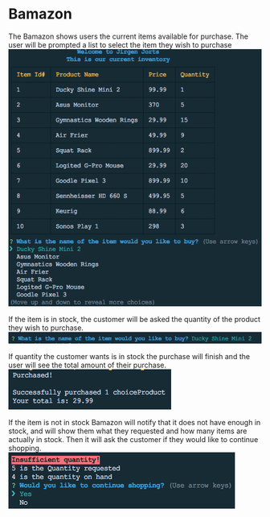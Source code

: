 # Bamazon

The Bamazon shows users the current items available for purchase. The user will be prompted a list to select the item they wish to purchase
<img src="/images/ScreenShot1.png">

If the item is in stock, the customer will be asked the quantity of the product they wish to purchase.
<img src="/images/ScreenShot2.png">

If quantity the customer wants is in stock the purchase will finish and the user will see the total amount of their purchase.
<img src="/images/ScreenShot3.png">

If the item is not in stock Bamazon will notify that it does not have enough in stock, and will show them what they requested and how many items are actually in stock. Then it will ask the customer if they would like to continue shopping.
<img src="/images/ScreenShot4.png">